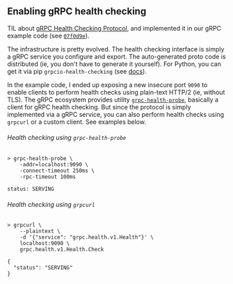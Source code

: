 ## Enabling gRPC health checking

TIL about [gRPC Health Checking Protocol](https://github.com/grpc/grpc/blob/master/doc/health-checking.md),
and implemented it in our gRPC example code (see
[`07f0d9e`](https://github.com/thiagorobert/grpc-example/commit/07f0d9e6723a6262085b4276dcb763026407ae1b)).

The infrastructure is pretty evolved. The health checking interface is simply a
gRPC service you configure and export. The auto-generated proto code is
distributed (ie, you don't have to generate it yourself). For Python, you can
get it via pip `grpcio-health-checking` (see [docs](https://grpc.github.io/grpc/python/grpc_health_checking.html)).

In the example code, I ended up exposing a new insecure port `9090` to enable
clients to perform health checks using plain-text HTTP/2 (ie, without TLS). The
gRPC ecosystem provides utility [`grpc-health-probe`](https://github.com/grpc-ecosystem/grpc-health-probe),
basically a client for gRPC health checking. But since the protocol is simply
implemented via a gRPC service, you can also perform health checks using `grpcurl`
or a custom client. See examples below.

###### Health checking using `grpc-health-probe`

```
> grpc-health-probe \
    -addr=localhost:9090 \
    -connect-timeout 250ms \
    -rpc-timeout 100ms

status: SERVING
```

###### Health checking using `grpcurl`

```
> grpcurl \
    --plaintext \
    -d '{"service": "grpc.health.v1.Health"}' \
    localhost:9090 \
    grpc.health.v1.Health.Check

{
  "status": "SERVING"
}
```
